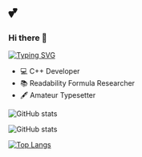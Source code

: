 # 💕
### Hi there 👋
[![Typing SVG](https://readme-typing-svg.herokuapp.com?font=Fira+Code&size=18&pause=1000&background=FFFFFF00&center=true&width=435&lines=I%60am+a+software+engineer+student)](https://git.io/typing-svg)
- :computer: C++ Developer
- :books: Readability Formula Researcher
- :fountain_pen: Amateur Typesetter

![GitHub stats](https://github-readme-stats.vercel.app/api?username=MaximFLUNN&show_icons=true&theme=synthwave)

![GitHub stats](https://github-readme-stats.vercel.app/api?username=MaximFLUNN&show_icons=true&theme=tokyonight&locale=ru)

<!--[![Top Langs](https://github-readme-stats.vercel.app/api/top-langs/?username=MaximFLUNN&layout=compact)](https://github.com/MaximFLUNN/github-readme-stats)-->
[![Top Langs](https://github-readme-stats.vercel.app/api/top-langs/?username=MaximFLUNN)](https://github.com/MaximFLUNN/github-readme-stats)
<!--
**Blake-Madden/Blake-Madden** is a ✨ _special_ ✨ repository because its `README.md` (this file) appears on your GitHub profile.

Here are some ideas to get you started:

- 🔭 I’m currently working on ...
- 🌱 I’m currently learning ...
- 👯 I’m looking to collaborate on ...
- 🤔 I’m looking for help with ...
- 💬 Ask me about ...
- 📫 How to reach me: ...
- 😄 Pronouns: ...
- ⚡ Fun fact: ...
-->
